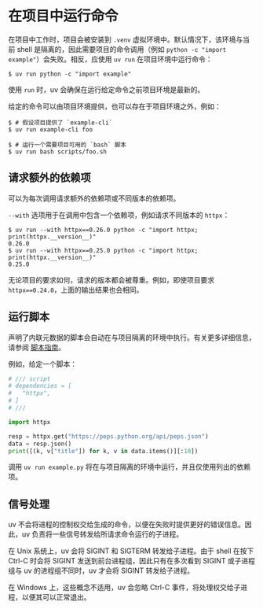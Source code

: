 # 在项目中运行命令

在项目中工作时，项目会被安装到 `.venv` 虚拟环境中。默认情况下，该环境与当前 shell 是隔离的，因此需要项目的命令调用（例如 `python -c "import example"`）会失败。相反，应使用 `uv run` 在项目环境中运行命令：

```console
$ uv run python -c "import example"
```

使用 `run` 时，uv 会确保在运行给定命令之前项目环境是最新的。

给定的命令可以由项目环境提供，也可以存在于项目环境之外，例如：

```console
$ # 假设项目提供了 `example-cli`
$ uv run example-cli foo

$ # 运行一个需要项目可用的 `bash` 脚本
$ uv run bash scripts/foo.sh
```

## 请求额外的依赖项

可以为每次调用请求额外的依赖项或不同版本的依赖项。

`--with` 选项用于在调用中包含一个依赖项，例如请求不同版本的 `httpx`：

```console
$ uv run --with httpx==0.26.0 python -c "import httpx; print(httpx.__version__)"
0.26.0
$ uv run --with httpx==0.25.0 python -c "import httpx; print(httpx.__version__)"
0.25.0
```

无论项目的要求如何，请求的版本都会被尊重。例如，即使项目要求 `httpx==0.24.0`，上面的输出结果也会相同。

## 运行脚本

声明了内联元数据的脚本会自动在与项目隔离的环境中执行。有关更多详细信息，请参阅 [脚本指南](../../guides/scripts.md#declaring-script-dependencies)。

例如，给定一个脚本：

```python title="example.py"
# /// script
# dependencies = [
#   "httpx",
# ]
# ///

import httpx

resp = httpx.get("https://peps.python.org/api/peps.json")
data = resp.json()
print([(k, v["title"]) for k, v in data.items()][:10])
```

调用 `uv run example.py` 将在与项目隔离的环境中运行，并且仅使用列出的依赖项。

## 信号处理

uv 不会将进程的控制权交给生成的命令，以便在失败时提供更好的错误信息。因此，uv 负责将一些信号转发给所请求命令运行的子进程。

在 Unix 系统上，uv 会将 SIGINT 和 SIGTERM 转发给子进程。由于 shell 在按下 Ctrl-C 时会将 SIGINT 发送到前台进程组，因此只有在多次看到 SIGINT 或子进程组与 uv 的进程组不同时，uv 才会将 SIGINT 转发给子进程。

在 Windows 上，这些概念不适用，uv 会忽略 Ctrl-C 事件，将处理权交给子进程，以便其可以正常退出。